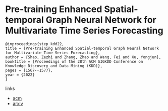 # Pre-training Enhanced Spatial-temporal Graph Neural Network for Multivariate Time Series Forecasting

```
@inproceedings{step_kdd22,
title = {Pre-training Enhanced Spatial-temporal Graph Neural Network for Multivariate Time Series Forecasting},
author = {Shao, Zezhi and Zhang, Zhao and Wang, Fei and Xu, Yongjun},
booktitle = {Proceedings of the 28th ACM SIGKDD Conference on Knowledge Discovery and Data Mining (KDD)},
pages = {1567--1577},
year = {2022}
}
```

links
- [acm](https://dl.acm.org/doi/10.1145/3534678.3539396)
- [arxiv](https://arxiv.org/abs/2206.09113)
